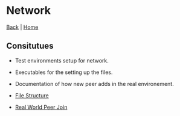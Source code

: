 # Network

[Back](../architecture.md)  |  [Home](/README.md)

## Consitutues

- Test environments setup for network.
- Executables for the setting up the files.
- Documentation of how new peer adds in the real environement.

- [File Structure](./file-structure.md)
- [Real World Peer Join](./peer-join.md)
